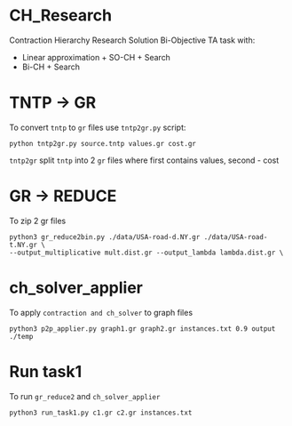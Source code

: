 # CH_Research

Contraction Hierarchy Research
Solution Bi-Objective TA task with:
* Linear approximation + SO-CH + Search
* Bi-CH + Search


# TNTP -> GR

To convert `tntp` to `gr` files use `tntp2gr.py` script:

```
python tntp2gr.py source.tntp values.gr cost.gr
```

`tntp2gr` split `tntp` into 2 `gr` files where first contains values, second - cost

# GR -> REDUCE

To zip 2 gr files

```
python3 gr_reduce2bin.py ./data/USA-road-d.NY.gr ./data/USA-road-t.NY.gr \
--output_multiplicative mult.dist.gr --output_lambda lambda.dist.gr \
```

# ch_solver_applier

To apply `contraction and ch_solver` to graph files

```
python3 p2p_applier.py graph1.gr graph2.gr instances.txt 0.9 output ./temp
```

# Run task1

To run `gr_reduce2` and `ch_solver_applier`

```
python3 run_task1.py c1.gr c2.gr instances.txt
```
